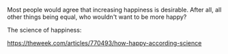 Most people would agree that increasing happiness is desirable. After all, all other things being equal, who wouldn't want to be more happy?

The science of happiness:

https://theweek.com/articles/770493/how-happy-according-science